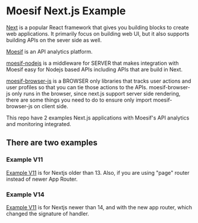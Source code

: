 # Moesif Next.js Example

[Next](https://nextjs.org) is a popular React framework that gives you building blocks to create web applications. It primarily focus on building web UI, but it also supports building APIs on the sever side as well.

[Moesif](https://www.moesif.com) is an API analytics platform.

[moesif-nodejs](https://github.com/Moesif/moesif-nodejs)
is a middleware for SERVER that makes integration with Moesif easy for Nodejs based APIs including APIs that are build in Next.

[moesif-browser-js](https://github.com/Moesif/moesif-browser-js) is a BROWSER only libraries that tracks user actions and user profiles so that you can tie those actions to the APIs. moesif-browser-js only runs in the browser, since next.js support server side rendering, there are some things you need to do to ensure only import moesif-browser-js on client side.

This repo have 2 examples Next.js applications with Moesif's API analytics and monitoring integrated.


## There are two examples

### Example V11

[Example V11](/example-v11/) is for Nextjs older than 13. Also, if you are using "page" router instead of newer App Router.

### Example V14

[Example V11](/example-v14/) is for Nextjs newer than 14, and with the new app router, which changed the signature of handler.

